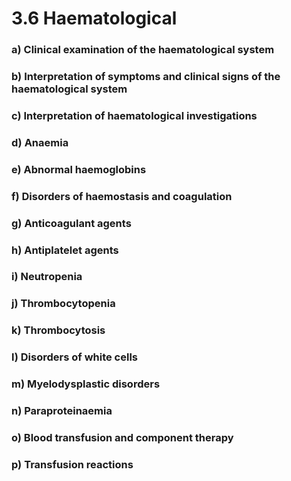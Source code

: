 # 3.6 Haematological



### a\)  Clinical examination of the haematological system

### b\)  Interpretation of symptoms and clinical signs of the haematological system

### c\)  Interpretation of haematological investigations

### d\)  Anaemia

### e\)  Abnormal haemoglobins

### f\)  Disorders of haemostasis and coagulation

### g\)  Anticoagulant agents

### h\)  Antiplatelet agents

### i\)  Neutropenia

### j\)  Thrombocytopenia

### k\)  Thrombocytosis

### l\)  Disorders of white cells

### m\)  Myelodysplastic disorders

### n\)  Paraproteinaemia

### o\)  Blood transfusion and component therapy

### p\)  Transfusion reactions

### 

